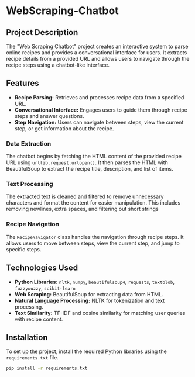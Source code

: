 # WebScraping-Chatbot


## Project Description

The "Web Scraping Chatbot" project creates an interactive system to parse online recipes and provides a conversational interface for users. It extracts recipe details from a provided URL and allows users to navigate through the recipe steps using a chatbot-like interface.

## Features

- **Recipe Parsing:** Retrieves and processes recipe data from a specified URL.
- **Conversational Interface:** Engages users to guide them through recipe steps and answer questions.
- **Step Navigation:** Users can navigate between steps, view the current step, or get information about the recipe.

### Data Extraction
The chatbot begins by fetching the HTML content of the provided recipe URL using `urllib.request.urlopen()`. It then parses the HTML with BeautifulSoup to extract the recipe title, description, and list of items.

### Text Processing
The extracted text is cleaned and filtered to remove unnecessary characters and format the content for easier manipulation. This includes removing newlines, extra spaces, and filtering out short strings

### Recipe Navigation
The `RecipeNavigator` class handles the navigation through recipe steps. It allows users to move between steps, view the current step, and jump to specific steps.

## Technologies Used

- **Python Libraries:** `nltk`, `numpy`, `beautifulsoup4`, `requests`, `textblob`, `fuzzywuzzy`, `scikit-learn`
- **Web Scraping:** BeautifulSoup for extracting data from HTML.
- **Natural Language Processing:** NLTK for tokenization and text processing.
- **Text Similarity:** TF-IDF and cosine similarity for matching user queries with recipe content.

## Installation

To set up the project, install the required Python libraries using the `requirements.txt` file.

```bash
pip install -r requirements.txt
